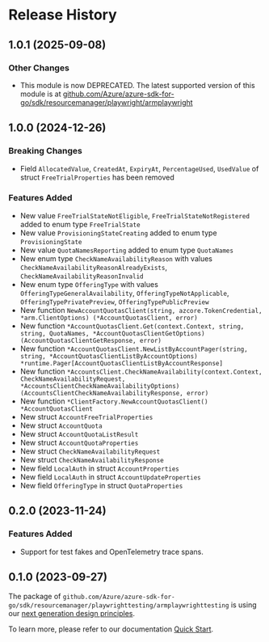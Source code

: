 # Release History

## 1.0.1 (2025-09-08)

### Other Changes

- This module is now DEPRECATED. The latest supported version of this module is at [github.com/Azure/azure-sdk-for-go/sdk/resourcemanager/playwright/armplaywright](https://pkg.go.dev/github.com/Azure/azure-sdk-for-go/sdk/resourcemanager/playwright/armplaywright)

## 1.0.0 (2024-12-26)
### Breaking Changes

- Field `AllocatedValue`, `CreatedAt`, `ExpiryAt`, `PercentageUsed`, `UsedValue` of struct `FreeTrialProperties` has been removed

### Features Added

- New value `FreeTrialStateNotEligible`, `FreeTrialStateNotRegistered` added to enum type `FreeTrialState`
- New value `ProvisioningStateCreating` added to enum type `ProvisioningState`
- New value `QuotaNamesReporting` added to enum type `QuotaNames`
- New enum type `CheckNameAvailabilityReason` with values `CheckNameAvailabilityReasonAlreadyExists`, `CheckNameAvailabilityReasonInvalid`
- New enum type `OfferingType` with values `OfferingTypeGeneralAvailability`, `OfferingTypeNotApplicable`, `OfferingTypePrivatePreview`, `OfferingTypePublicPreview`
- New function `NewAccountQuotasClient(string, azcore.TokenCredential, *arm.ClientOptions) (*AccountQuotasClient, error)`
- New function `*AccountQuotasClient.Get(context.Context, string, string, QuotaNames, *AccountQuotasClientGetOptions) (AccountQuotasClientGetResponse, error)`
- New function `*AccountQuotasClient.NewListByAccountPager(string, string, *AccountQuotasClientListByAccountOptions) *runtime.Pager[AccountQuotasClientListByAccountResponse]`
- New function `*AccountsClient.CheckNameAvailability(context.Context, CheckNameAvailabilityRequest, *AccountsClientCheckNameAvailabilityOptions) (AccountsClientCheckNameAvailabilityResponse, error)`
- New function `*ClientFactory.NewAccountQuotasClient() *AccountQuotasClient`
- New struct `AccountFreeTrialProperties`
- New struct `AccountQuota`
- New struct `AccountQuotaListResult`
- New struct `AccountQuotaProperties`
- New struct `CheckNameAvailabilityRequest`
- New struct `CheckNameAvailabilityResponse`
- New field `LocalAuth` in struct `AccountProperties`
- New field `LocalAuth` in struct `AccountUpdateProperties`
- New field `OfferingType` in struct `QuotaProperties`


## 0.2.0 (2023-11-24)
### Features Added

- Support for test fakes and OpenTelemetry trace spans.


## 0.1.0 (2023-09-27)

The package of `github.com/Azure/azure-sdk-for-go/sdk/resourcemanager/playwrighttesting/armplaywrighttesting` is using our [next generation design principles](https://azure.github.io/azure-sdk/general_introduction.html).

To learn more, please refer to our documentation [Quick Start](https://aka.ms/azsdk/go/mgmt).